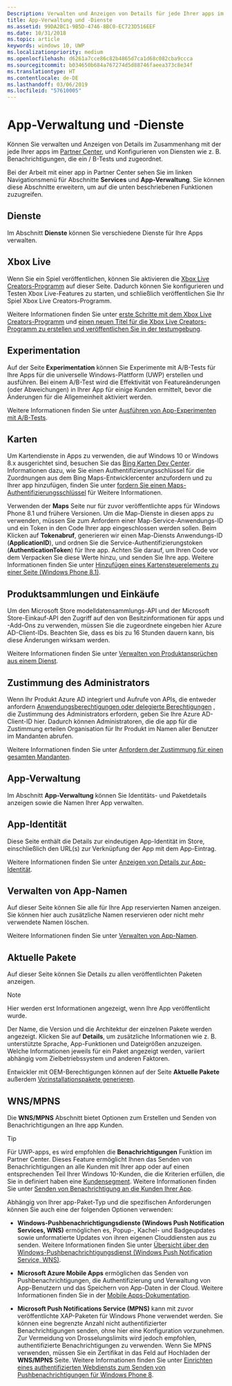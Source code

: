 ```yaml
---
Description: Verwalten und Anzeigen von Details für jede Ihrer apps im Partner Center an und Konfigurieren von Diensten wie z. B. ein / B-Tests und zugeordnet.
title: App-Verwaltung und -Dienste
ms.assetid: 99DA2BC1-9B5D-4746-8BC0-EC723D516EEF
ms.date: 10/31/2018
ms.topic: article
keywords: windows 10, UWP
ms.localizationpriority: medium
ms.openlocfilehash: d6261a7cce86c82b4865d7ca1d68c082cba9ccca
ms.sourcegitcommit: b034650b684a767274d5d88746faeea373c8e34f
ms.translationtype: HT
ms.contentlocale: de-DE
ms.lasthandoff: 03/06/2019
ms.locfileid: "57610005"
---
```

# <a name="app-management-and-services"></a>App-Verwaltung und -Dienste

Können Sie verwalten und Anzeigen von Details im Zusammenhang mit der jede Ihrer apps im [Partner Center](https://partner.microsoft.com/dashboard/), und Konfigurieren von Diensten wie z. B. Benachrichtigungen, die ein / B-Tests und zugeordnet.

Bei der Arbeit mit einer app in Partner Center sehen Sie im linken Navigationsmenü für Abschnitte **Services** und **App-Verwaltung**. Sie können diese Abschnitte erweitern, um auf die unten beschriebenen Funktionen zuzugreifen.

## <a name="services"></a>Dienste

Im Abschnitt **Dienste** können Sie verschiedene Dienste für Ihre Apps verwalten.

## <a name="xbox-live"></a>Xbox Live

Wenn Sie ein Spiel veröffentlichen, können Sie aktivieren die [Xbox Live Creators-Programm](https://xbox.com/developers/creators-program) auf dieser Seite. Dadurch können Sie konfigurieren und Testen Xbox Live-Features zu starten, und schließlich veröffentlichen Sie Ihr Spiel Xbox Live Creators-Programm.

Weitere Informationen finden Sie unter [erste Schritte mit dem Xbox Live Creators-Programm](../xbox-live/get-started-with-creators/get-started-with-xbox-live-creators.md) und [einen neuen Titel für die Xbox Live Creators-Programm zu erstellen und veröffentlichen Sie in der testumgebung](../xbox-live/get-started-with-creators/create-and-test-a-new-creators-title.md).

## <a name="experimentation"></a>Experimentation

Auf der Seite **Experimentation** können Sie Experimente mit A/B-Tests für Ihre Apps für die universelle Windows-Plattform (UWP) erstellen und ausführen. Bei einem A/B-Test wird die Effektivität von Featureänderungen (oder Abweichungen) in Ihrer App für einige Kunden ermittelt, bevor die Änderungen für die Allgemeinheit aktiviert werden.

Weitere Informationen finden Sie unter [Ausführen von App-Experimenten mit A/B-Tests](../monetize/run-app-experiments-with-a-b-testing.md).

## <a name="maps"></a>Karten

Um Kartendienste in Apps zu verwenden, die auf Windows 10 or Windows 8.x ausgerichtet sind, besuchen Sie das [Bing Karten Dev Center](https://go.microsoft.com/fwlink/p/?LinkId=614880). Informationen dazu, wie Sie einen Authentifizierungsschlüssel für die Zuordnungen aus dem Bing Maps-Entwicklercenter anzufordern und zu Ihrer app hinzufügen, finden Sie unter [fordern Sie einen Maps-Authentifizierungsschlüssel](../maps-and-location/authentication-key.md) für Weitere Informationen. 

Verwenden der **Maps** Seite nur für zuvor veröffentlichte apps für Windows Phone 8.1 und frühere Versionen. Um die Map-Dienste in diesen apps zu verwenden, müssen Sie zum Anfordern einer Map-Service-Anwendungs-ID und ein Token in den Code Ihrer app eingeschlossen werden sollen. Beim Klicken auf **Tokenabruf**, generieren wir einen Map-Diensts Anwendungs-ID (**ApplicationID**), und ordnen Sie die Service-Authentifizierungstoken (**AuthenticationToken**) für Ihre app. Achten Sie darauf, um Ihren Code vor dem Verpacken Sie diese Werte hinzu, und senden Sie Ihre app. Weitere Informationen finden Sie unter [Hinzufügen eines Kartensteuerelements zu einer Seite (Windows Phone 8.1)](https://go.microsoft.com/fwlink/p/?LinkId=614882).

## <a name="product-collections-and-purchases"></a>Produktsammlungen und Einkäufe

Um den Microsoft Store modelldatensammlungs-API und der Microsoft Store-Einkauf-API den Zugriff auf den von Besitzinformationen für apps und -Add-Ons zu verwenden, müssen Sie die zugeordnete eingeben hier Azure AD-Client-IDs. Beachten Sie, dass es bis zu 16 Stunden dauern kann, bis diese Änderungen wirksam werden.

Weitere Informationen finden Sie unter [Verwalten von Produktansprüchen aus einem Dienst](../monetize/view-and-grant-products-from-a-service.md).

## <a name="administrator-consent"></a>Zustimmung des Administrators

Wenn Ihr Produkt Azure AD integriert und Aufrufe von APIs, die entweder anfordern [Anwendungsberechtigungen oder delegierte Berechtigungen](https://developer.microsoft.com/graph/docs/concepts/permissions_reference) , die Zustimmung des Administrators erfordern, geben Sie Ihre Azure AD-Client-ID hier. Dadurch können Administratoren, die die app für die Zustimmung erteilen Organisation für Ihr Produkt im Namen aller Benutzer im Mandanten abrufen.

Weitere Informationen finden Sie unter [Anfordern der Zustimmung für einen gesamten Mandanten](https://docs.microsoft.com/en-us/azure/active-directory/develop/active-directory-v2-scopes#requesting-consent-for-an-entire-tenant).

## <a name="app-management"></a>App-Verwaltung

Im Abschnitt **App-Verwaltung** können Sie Identitäts- und Paketdetails anzeigen sowie die Namen Ihrer App verwalten.

## <a name="app-identity"></a>App-Identität

Diese Seite enthält die Details zur eindeutigen App-Identität im Store, einschließlich den URL(s) zur Verknüpfung der App mit dem App-Eintrag.

Weitere Informationen finden Sie unter [Anzeigen von Details zur App-Identität](view-app-identity-details.md).

## <a name="manage-app-names"></a>Verwalten von App-Namen

Auf dieser Seite können Sie alle für Ihre App reservierten Namen anzeigen. Sie können hier auch zusätzliche Namen reservieren oder nicht mehr verwendete Namen löschen.

Weitere Informationen finden Sie unter [Verwalten von App-Namen](manage-app-names.md).

## <a name="current-packages"></a>Aktuelle Pakete

Auf dieser Seite können Sie Details zu allen veröffentlichten Paketen anzeigen.

> [!NOTE]
> Hier werden erst Informationen angezeigt, wenn Ihre App veröffentlicht wurde.

Der Name, die Version und die Architektur der einzelnen Pakete werden angezeigt. Klicken Sie auf **Details**, um zusätzliche Informationen wie z. B. unterstützte Sprache, App-Funktionen und Dateigrößen anzuzeigen. Welche Informationen jeweils für ein Paket angezeigt werden, variiert abhängig vom Zielbetriebssystem und anderen Faktoren. 

Entwickler mit OEM-Berechtigungen können auf der Seite **Aktuelle Pakete** außerdem [Vorinstallationspakete generieren](generate-preinstall-packages-for-oems.md).

## <a name="wnsmpns"></a>WNS/MPNS

Die **WNS/MPNS** Abschnitt bietet Optionen zum Erstellen und Senden von Benachrichtigungen an Ihre app Kunden. 

> [!TIP]
> Für UWP-apps, es wird empfohlen die **Benachrichtigungen** Funktion im Partner Center. Dieses Feature ermöglicht Ihnen das Senden von Benachrichtigungen an alle Kunden mit Ihrer app oder auf einen entsprechenden Teil Ihrer Windows 10-Kunden, die die Kriterien erfüllen, die Sie in definiert haben eine [Kundensegment](create-customer-segments.md). Weitere Informationen finden Sie unter [Senden von Benachrichtigung an die Kunden Ihrer App](send-push-notifications-to-your-apps-customers.md).

Abhängig von Ihrer app-Paket-Typ und die spezifischen Anforderungen können Sie auch eine der folgenden Optionen verwenden: 

-   **Windows-Pushbenachrichtigungsdienste (Windows Push Notification Services, WNS)** ermöglichen es, Popup-, Kachel- und Badgeupdates sowie unformatierte Updates von ihren eigenen Clouddiensten aus zu senden. Weitere Informationen finden Sie unter [Übersicht über den Windows-Pushbenachrichtigungsdienst (Windows Push Notification Service, WNS)](../design/shell/tiles-and-notifications/windows-push-notification-services--wns--overview.md).

-   **Microsoft Azure Mobile Apps** ermöglichen das Senden von Pushbenachrichtigungen, die Authentifizierung und Verwaltung von App-Benutzern und das Speichern von App-Daten in der Cloud. Weitere Informationen finden Sie in der [Mobile Apps-Dokumentation](https://go.microsoft.com/fwlink/p/?LinkId=221116).

-   **Microsoft Push Notifications Service (MPNS)** kann mit zuvor veröffentlichte XAP-Paketen für Windows Phone verwendet werden. Sie können eine begrenzte Anzahl nicht authentifizierter Benachrichtigungen senden, ohne hier eine Konfiguration vorzunehmen. Zur Vermeidung von Drosselungslimits wird jedoch empfohlen, authentifizierte Benachrichtigungen zu verwenden. Wenn Sie MPNS verwenden, müssen Sie ein Zertifikat in das Feld auf Hochladen der **WNS/MPNS** Seite. Weitere Informationen finden Sie unter [Einrichten eines authentifizierten Webdiensts zum Senden von Pushbenachrichtigungen für Windows Phone 8](https://go.microsoft.com/fwlink/p/?LinkId=528736).
 

 
